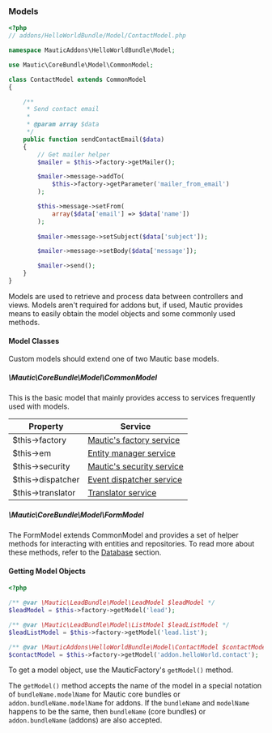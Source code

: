 ### Models

```php
<?php
// addons/HelloWorldBundle/Model/ContactModel.php

namespace MauticAddons\HelloWorldBundle\Model;

use Mautic\CoreBundle\Model\CommonModel;

class ContactModel extends CommonModel
{

    /**
     * Send contact email
     * 
     * @param array $data
     */
    public function sendContactEmail($data)
    {
        // Get mailer helper
        $mailer = $this->factory->getMailer();

        $mailer->message->addTo(
            $this->factory->getParameter('mailer_from_email')
        );

        $this->message->setFrom(
            array($data['email'] => $data['name'])
        );
        
        $mailer->message->setSubject($data['subject']);

        $mailer->message->setBody($data['message']);

        $mailer->send();
    }
}
```
Models are used to retrieve and process data between controllers and views. Models aren't required for addons but, if used, Mautic provides means to easily obtain the model objects and some commonly used methods.

#### Model Classes

Custom models should extend one of two Mautic base models.

##### \Mautic\CoreBundle\Model\CommonModel

This is the basic model that mainly provides access to services frequently used with models.

Property|Service
--------|-------
$this->factory | [Mautic's factory service](#factory-service)
$this->em | [Entity manager service](#database)
$this->security | [Mautic's security service](#security)
$this->dispatcher | [Event dispatcher service](#events)
$this->translator | [Translator service](#translator)

##### \Mautic\CoreBundle\Model\FormModel

The FormModel extends CommonModel and provides a set of helper methods for interacting with entities and repositories. To read more about these methods, refer to the [Database](#database) section. 

#### Getting Model Objects

```php
<?php

/** @var \Mautic\LeadBundle\Model\LeadModel $leadModel */
$leadModel = $this->factory->getModel('lead');

/** @var \Mautic\LeadBundle\Model\ListModel $leadListModel */
$leadListModel = $this->factory->getModel('lead.list');

/** @var \MauticAddons\HelloWorldBundle\Model\ContactModel $contactModel */
$contactModel = $this->factory->getModel('addon.helloWorld.contact');
```
To get a model object, use the MauticFactory's `getModel()` method. 

The `getModel()` method accepts the name of the model in a special notation of `bundleName.modelName` for Mautic core bundles or `addon.bundleName.modelName` for addons. If the `bundleName` and `modelName` happens to be the same, then `bundleName` (core bundles) or `addon.bundleName` (addons) are also accepted.